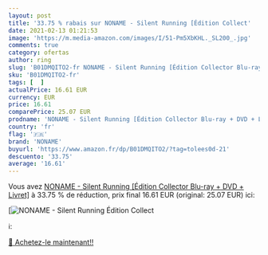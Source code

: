 ```yaml
---
layout: post
title: '33.75 % rabais sur NONAME - Silent Running [Édition Collect'
date: 2021-02-13 01:21:53
image: 'https://m.media-amazon.com/images/I/51-Pm5XbKHL._SL200_.jpg'
comments: true
category: ofertas
author: ring
slug: 'B01DMQITO2-fr NONAME - Silent Running [Édition Collector Blu-ray + DVD +...'
sku: 'B01DMQITO2-fr'
tags: [  ]
actualPrice: 16.61 EUR
currency: EUR
price: 16.61
comparePrice: 25.07 EUR
prodname: 'NONAME - Silent Running [Édition Collector Blu-ray + DVD + Livret]'
country: 'fr'
flag: '🇫🇷'
brand: 'NONAME'
buyurl: 'https://www.amazon.fr/dp/B01DMQITO2/?tag=tolees0d-21'
descuento: '33.75'
average: '16.61'
---
```


Vous avez [NONAME - Silent Running [Édition Collector Blu-ray + DVD + Livret]](https://www.amazon.fr/dp/B01DMQITO2/?tag=tolees0d-21)  à  33.75 % de réduction, prix final  16.61 EUR (original: 25.07 EUR) ici:

[![NONAME - Silent Running [Édition Collect](https://m.media-amazon.com/images/I/51-Pm5XbKHL._SL200_.jpg)](https://www.amazon.fr/dp/B01DMQITO2/?tag=tolees0d-21)

ℹ️:


[🛒 Achetez-le maintenant!!](https://www.amazon.fr/dp/B01DMQITO2/?tag=tolees0d-21)
